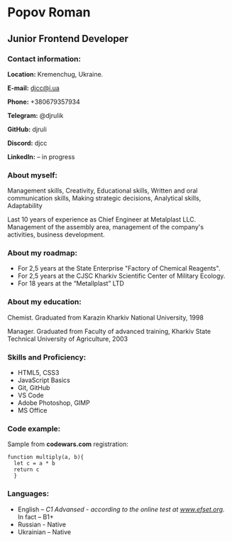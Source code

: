 # Popov Roman

## Junior Frontend Developer

### Contact information:

**Location:** Kremenchug, Ukraine.

**E-mail:**  djcc@i.ua

**Phone:**  +380679357934

**Telegram:** @djrulik

**GitHub:** djruli

**Discord:** djcc

**LinkedIn:** – in progress

### About myself:

Management skills, Creativity, Educational skills, Written and oral communication skills, Making strategic decisions, Analytical skills, Adaptability

Last 10 years of experience as Chief Engineer at Metalplast LLC. Management of the assembly area, management of the company's activities, business development.

### About my roadmap:

* For 2,5 years at the State Enterprise "Factory of Chemical Reagents". 
*  For 2,5 years at the CJSC Kharkiv Scientific Center of Military Ecology. 
*  For 18 years at the “Metallplast” LTD 

### About my education:

Chemist. Graduated from Karazin Kharkiv National University, 1998

Manager. Graduated from Faculty of advanced training, Kharkiv State Technical University of Agriculture, 2003

### Skills and Proficiency:

* HTML5, CSS3
* JavaScript Basics
* Git, GitHub
* VS Code
* Adobe Photoshop, GIMP
* MS Office

### Code example:

Sample from **codewars.com** registration:

```
function multiply(a, b){
  let c = a * b
  return c
  }
```

### Languages:

* English – *C1 Advansed - according to the online test at  www.efset.org.* In fact – B1+
* Russian - Native
* Ukrainian – Native
